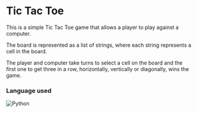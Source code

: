 # Tic Tac Toe

This is a simple Tic Tac Toe game that allows a player to play against a computer. 

The board is represented as a list of strings, where each string represents a cell in the board. 

The player and computer take turns to select a cell on the board and the first one to get three in a row, horizontally, vertically or diagonally, wins the game.
 ### Language used
 ![Python](https://img.shields.io/badge/Python3-FFD43B?style=for-the-badge&logo=python&logoColor=blue)

